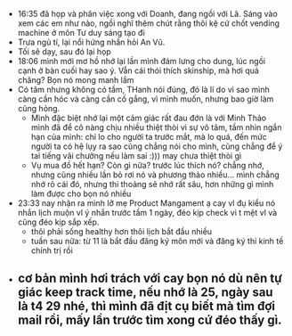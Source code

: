 - 16:35 đã họp và phân việc xong với Doanh, đang ngồi với Lã. Sáng vào xem các em như nào, ngồi nghĩ thêm chút rằng thôi kệ cứ chốt vending machine ở môn Tư duy sáng tạo đi
- Trưa ngủ tí, lại nổi hứng nhắn hỏi An Vũ.
- Tối sẽ dạy, sau đó lại họp
- 18:06 mình mới mơ hồ nhớ lại lần mình đám lưng cho dung, lúc ngồi cạnh ở bàn cuối hay sao ý. Vẫn cái thói thích skinship, mà hơi quá chăng? Bọn nó mong manh lắm
- Có tâm nhưng không có tầm, THanh nói đúng, đó là lí do vì sao mình càng cần hóc và càng cần cố gắng, vì mình muốn, nhưng bao giờ làm cũng hỏng.
	- Mình đặc biệt nhớ lại một cảm giác rất đau đớn là với Minh Thảo mình đã để cô nàng chịu nhiều thiệt thòi vì sự vô tâm, tầm nhìn ngắn hạn của mình: chỉ lo cho người ta trước mắt, mà lo quá, đến mức người ta có hệ lụy ra sao cũng chẳng nói cho mình, cũng chẳng để ý tai tiếng vãi chưởng nếu làm sai :))) may chưa thiệt thòi gì
	- Vụ mua đồ hết hạn? Còn gì nữa? trước lúc thích nó? chẳng nhớ, nhưng cũng nhiều lần bỏ rơi nó và phương thảo nhiều... mình chẳng nhớ rõ cái đó, nhưng thi thoảng sẽ nhớ rất sâu, hơn những gì mình làm được cho bọn nó nhiều
- 23:33 nay nhận ra mình lỡ mẹ Product Mangament ạ cay vl đụ kiểu nó nhắn lịch muộn vl ý nhắn trước tầm 1 ngày, đéo kịp check vì t mệt vl và cũng đéo kịp sắp xếp.
	- thôi phải sống healthy hơn thôi lịch bắt đầu nhiều
	- tuần sau nữa: từ 11 là bắt đầu đăng ký môn mới và đăng ký thi kinh tế chính trị rồi
- cơ bản mình hơi trách với cay bọn nó dù nên tự giác keep track time, nếu nhớ là 25, ngày sau là t4 29 nhé, thì mình đã địt cụ biết mà tìm đợi mail rồi, mấy lần trước tìm xong cứ đéo thấy gì.
	-
